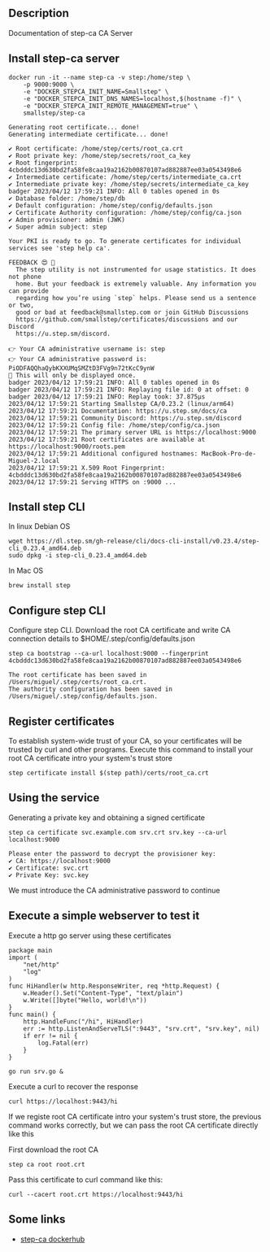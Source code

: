 ## Description
Documentation of step-ca CA Server

## Install step-ca server

```
docker run -it --name step-ca -v step:/home/step \
    -p 9000:9000 \
    -e "DOCKER_STEPCA_INIT_NAME=Smallstep" \
    -e "DOCKER_STEPCA_INIT_DNS_NAMES=localhost,$(hostname -f)" \
    -e "DOCKER_STEPCA_INIT_REMOTE_MANAGEMENT=true" \
    smallstep/step-ca

Generating root certificate... done!
Generating intermediate certificate... done!

✔ Root certificate: /home/step/certs/root_ca.crt
✔ Root private key: /home/step/secrets/root_ca_key
✔ Root fingerprint: 4cbdddc13d630bd2fa58fe8caa19a2162b00870107ad882887ee03a0543498e6
✔ Intermediate certificate: /home/step/certs/intermediate_ca.crt
✔ Intermediate private key: /home/step/secrets/intermediate_ca_key
badger 2023/04/12 17:59:21 INFO: All 0 tables opened in 0s
✔ Database folder: /home/step/db
✔ Default configuration: /home/step/config/defaults.json
✔ Certificate Authority configuration: /home/step/config/ca.json
✔ Admin provisioner: admin (JWK)
✔ Super admin subject: step

Your PKI is ready to go. To generate certificates for individual services see 'step help ca'.

FEEDBACK 😍 🍻
  The step utility is not instrumented for usage statistics. It does not phone
  home. But your feedback is extremely valuable. Any information you can provide
  regarding how you’re using `step` helps. Please send us a sentence or two,
  good or bad at feedback@smallstep.com or join GitHub Discussions
  https://github.com/smallstep/certificates/discussions and our Discord
  https://u.step.sm/discord.

👉 Your CA administrative username is: step
👉 Your CA administrative password is: PiODFAQQhaQybKXXUMqSMZtD3FVg9n72tKcC9ynW
🤫 This will only be displayed once.
badger 2023/04/12 17:59:21 INFO: All 0 tables opened in 0s
badger 2023/04/12 17:59:21 INFO: Replaying file id: 0 at offset: 0
badger 2023/04/12 17:59:21 INFO: Replay took: 37.875µs
2023/04/12 17:59:21 Starting Smallstep CA/0.23.2 (linux/arm64)
2023/04/12 17:59:21 Documentation: https://u.step.sm/docs/ca
2023/04/12 17:59:21 Community Discord: https://u.step.sm/discord
2023/04/12 17:59:21 Config file: /home/step/config/ca.json
2023/04/12 17:59:21 The primary server URL is https://localhost:9000
2023/04/12 17:59:21 Root certificates are available at https://localhost:9000/roots.pem
2023/04/12 17:59:21 Additional configured hostnames: MacBook-Pro-de-Miguel-2.local
2023/04/12 17:59:21 X.509 Root Fingerprint: 4cbdddc13d630bd2fa58fe8caa19a2162b00870107ad882887ee03a0543498e6
2023/04/12 17:59:21 Serving HTTPS on :9000 ...
```

## Install step CLI

In linux Debian OS

```
wget https://dl.step.sm/gh-release/cli/docs-cli-install/v0.23.4/step-cli_0.23.4_amd64.deb
sudo dpkg -i step-cli_0.23.4_amd64.deb
```

In Mac OS

```
brew install step
```

## Configure step CLI

Configure step CLI. Download the root CA certificate and write CA connection details to $HOME/.step/config/defaults.json

```
step ca bootstrap --ca-url localhost:9000 --fingerprint 4cbdddc13d630bd2fa58fe8caa19a2162b00870107ad882887ee03a0543498e6

The root certificate has been saved in /Users/miguel/.step/certs/root_ca.crt.
The authority configuration has been saved in /Users/miguel/.step/config/defaults.json.
```

## Register certificates

To establish system-wide trust of your CA, so your certificates will be trusted by curl and other programs. Execute
this command to install your root CA certificate intro your system's trust store

```
step certificate install $(step path)/certs/root_ca.crt
```

## Using the service

Generating a private key and obtaining a signed certificate

```
step ca certificate svc.example.com srv.crt srv.key --ca-url localhost:9000

Please enter the password to decrypt the provisioner key:
✔ CA: https://localhost:9000
✔ Certificate: svc.crt
✔ Private Key: svc.key
```

We must introduce the CA administrative password to continue

## Execute a simple webserver to test it

Execute a http go server using these certificates

```
package main
import (
    "net/http"
    "log"
)
func HiHandler(w http.ResponseWriter, req *http.Request) {
    w.Header().Set("Content-Type", "text/plain")
    w.Write([]byte("Hello, world!\n"))
}
func main() {
    http.HandleFunc("/hi", HiHandler)
    err := http.ListenAndServeTLS(":9443", "srv.crt", "srv.key", nil)
    if err != nil {
        log.Fatal(err)
    }
}
```

```
go run srv.go &
```

Execute a curl to recover the response

```
curl https://localhost:9443/hi
```

If we registe root CA certificate intro your system's trust store, the previous command works correctly, but we can pass the root CA certificate directly like this

First download the root CA

```
step ca root root.crt
```

Pass this certificate to curl command like this:

```
curl --cacert root.crt https://localhost:9443/hi
```


## Some links

* [step-ca dockerhub](https://hub.docker.com/r/smallstep/step-ca/)
